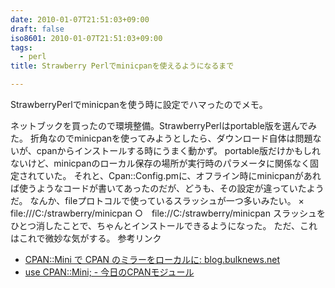 ```yaml
---
date: 2010-01-07T21:51:03+09:00
draft: false
iso8601: 2010-01-07T21:51:03+09:00
tags:
  - perl
title: Strawberry Perlでminicpanを使えるようになるまで

---
```


StrawberryPerlでminicpanを使う時に設定でハマったのでメモ。


ネットブックを買ったので環境整備。StrawberryPerlはportable版を選んでみた。
折角なのでminicpanを使ってみようとしたら、ダウンロード自体は問題ないが、cpanからインストールする時にうまく動かず。
portable版だけかもしれないけど、minicpanのローカル保存の場所が実行時のパラメータに関係なく固定されていた。
それと、Cpan::Config.pmに、オフライン時にminicpanがあれば使うようなコードが書いてあったのだが、どうも、その設定が違っていたようだ。
なんか、fileプロトコルで使っているスラッシュが一つ多いみたい。
×　file:///C:/strawberry/minicpan
○　file://C:/strawberry/minicpan
スラッシュをひとつ消したことで、ちゃんとインストールできるようになった。
ただ、これはこれで微妙な気がする。
参考リンク
<ul>
<li><a href="http://blog.bulknews.net/mt/archives/002069.html">CPAN::Mini で CPAN のミラーをローカルに: blog.bulknews.net</a></li>
<li><a href="http://cpanmag.koneta.org/006-cpan-mini/">use CPAN::Mini; - 今日のCPANモジュール</a></li>
</ul>
    	
